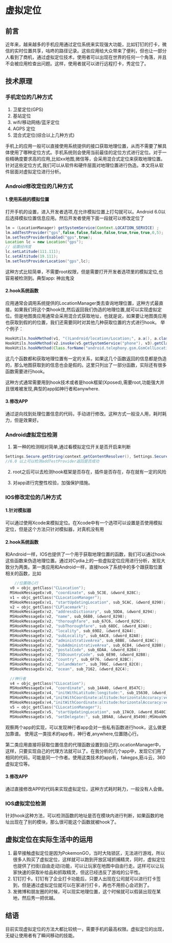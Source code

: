 # 虚拟定位
## 前言
近年来，越来越多的手机应用通过定位系统来实现强大功能，比如钉钉的打卡，微信的实时位置共享，咕咚的路径记录。这些应用给大众带来了便利，但也让一部分人看到了商机，通过虚拟定位技术，使用者可以出现在世界的任何一个角落，并且不会被应用检查出问题。这样，使用者就可以进行远程打卡，秀定位了。

## 技术原理
### 手机定位的几种方式

1. 卫星定位(GPS)
2. 基站定位
3. wifi/移动网络/蓝牙定位
4. AGPS 定位
5. 混合式定位(综合以上几种方式)

手机上的应用一般可以直接使用系统提供的接口获取地理位置，从而不需要了解具体使用了哪种定位方式。手机系统则会使用当前最佳的定位方式进行定位。对于一些精确度要求高的应用,比如xx地图,微信等，会采用混合式定位来获取地理位置。针对这些定位方式,我们可以从软件和硬件层面对地理位置进行伪造。本文将从软件层面对虚拟定位进行分析。

### Android修改定位的几种方式
#### 1.使用系统的模拟位置
打开手机的设置，进入开发者选项,在允许模拟位置上打勾就可以。Android 6.0以后选择模拟位置信息应用。然后开发者使用下面一段就可以修改定位了
```java
lm = (LocationManager) getSystemService(Context.LOCATION_SERVICE) ;
lm.addTestProvider("gps",false,false,false,false,true,true,true,0,5);
lm.setTestProviderEnabled("gps",true);
Location lc = new Location("gps");
// 设置经纬度
lc.setLatitude(111.111);
lc.setAltitude(19.111);
lm.setTestProviderLocation("gps",lc);
```

这种方式比较简单，不需要root权限，但是需要打开开发者选项里的模拟定位,也容易被检测到。典型app: 神出鬼没

#### 2.hook系统函数
应用通常会调用系统提供的LocationManager类去查询地理位置，这种方式最直接。如果我们将这个类hook住,然后返回我们伪造的地理位置,就可以实现虚拟定位。但是地图类应用通常会采用混合式获取地址，也就是说，如果要让地图类应用也获取到假的的位置，我们还需要同时对其他几种获取位置的方式进行hook。
举个例子：
```java
HookUtils.hookMethod(v1, "()Landroid/location/Location;", a.a(), a.class);
HookUtils.hookMethod(v2.invoke(v5.getSystemService("phone"), v3).getClass().getDeclaredMethod("getCellLocation", v3), "()Landroid/os/Bundle;", a.a(), a.class);
HookUtils.hookMethod(Class.forName("android.telephony.gsm.GsmCellLocation").getDeclaredMethod("getLac", v3), "()I", a.a(), a.class);	

```
这几个函数都和获取地理位置有一定的关系，如果这几个函数返回的信息都是伪造的，那么地图获取到的信息也会是假的。这里只列出了一部分函数，实际还有很多函数需要进行hook。

这种方式通常需要用到hook技术或者是hook框架(Xposed),需要root,功能强大并且很难被发现,典型的app如神行者和anywhere.

#### 3.修改APP

通过逆向找到处理位置信息的代码，手动进行修改。这种方式一般没人用，耗时耗力，但是效果好。

### Android虚拟定位检测

1. 第一种的检测相对简单,通过看模拟定位开关是否开启来判断
```java
Settings.Secure.getString(context.getContentResolver(), Settings.Secure.ALLOW_MOCK_LOCATION).equals("0")
//6.0 以上可以检测addTestProvider返回是否成功

```
2. root之后可以去检测hook框架是否存在，插件是否存在，存在就有一定的风险

3. 对app进行完整性校验，加强保护措施。

### IOS修改定位的几种方式
#### 1.针对模拟器
可以通过使用Xcode来模拟定位。在Xcode中有一个选项可以设置是否使用模拟定位，但是这个方法只针对模拟器，对真机没有用
#### 2.hook系统函数
和Android一样，IOS也提供了一个用于获取地理位置的函数，我们可以通过hook这些函数来伪造地理位置。通过对Cydia上的一些虚拟定位应用进行分析，发现大致分为两类。第一类应用和Android一样，直接hook了系统中的多个跟获取位置相关的函数，比如
```c
    //位置随心行
  v0 = objc_getClass("CLLocation");
  MSHookMessageEx(v0, "coordinate", sub_5C3E, &dword_828C);
  v1 = objc_getClass("CLLocationManager");
  MSHookMessageEx(v1, "startUpdatingLocation", sub_5CAC, &dword_8290);
  v2 = objc_getClass("CLPlacemark");
  MSHookMessageEx(v2, "addressDictionary", sub_5DDA, &dword_8294);
  MSHookMessageEx(v2, "name", sub_66B0, &dword_8298);
  MSHookMessageEx(v2, "thoroughfare", sub_67C6, &dword_829C);
  MSHookMessageEx(v2, "subThoroughfare", sub_68DC, &dword_82A0);
  MSHookMessageEx(v2, "locality", sub_69D2, &dword_82A4);
  MSHookMessageEx(v2, "subLocality", sub_6AC8, &dword_82A8);
  MSHookMessageEx(v2, "administrativeArea", sub_6BBE, &dword_82AC);
  MSHookMessageEx(v2, "subAdministrativeArea", sub_6CB4, &dword_82B0);
  MSHookMessageEx(v2, "postalCode", sub_6DAA, &dword_82B4);
  MSHookMessageEx(v2, "ISOcountryCode", sub_6E90, &dword_82B8);
  MSHookMessageEx(v2, "country", sub_6F76, &dword_82BC);
  MSHookMessageEx(v2, "inlandWater", sub_706C, &dword_82C0);
  MSHookMessageEx(v2, "ocean", sub_7162, &dword_82C4);
  
  //神行者
  v4 = objc_getClass("CLLocation");
  MSHookMessageEx(v4, "coordinate", sub_14A40, &dword_8547C);
  MSHookMessageEx(v4, "initWithLatitude:longitude:", sub_15630, &dword_85480);
  MSHookMessageEx(v4,"initWithCoordinate:altitude:horizontalAccuracy:verticalAccuracy:timestamp:",sub_16178,&dword_85484);
  MSHookMessageEx(v4,"initWithCoordinate:altitude:horizontalAccuracy:verticalAccuracy:course:speed:timestamp:",sub_16DF0,&dword_85488);
  v5 = objc_getClass("CLLocationManager");
  MSHookMessageEx(v5, "startUpdatingLocation", sub_17AC0, &dword_8548C);
  MSHookMessageEx(v5, "setDelegate:", sub_1B9A8, &dword_85490);MSHookMessageEx(v5, "stopUpdatingLocation", sub_1DB98, &dword_85494);

```
观察两个app的实现，可以发现神行者app会对一些私有函数进行hook，这么做更加靠谱。 使用这一类技术的app有，神行者,anywhere,位置随心行。

第二类应用直接将获取位置信息的代理函数设置到自己的LocationManager中，这样，只要实现自己的代理方法就可以了。在我分析的几个app中，发现它们用了相同的代码，可能是同一个作者。使用这类技术的app有，fakegps,筋斗云，360虚拟定位等。 


#### 3.修改APP
通过直接修改APP的代码来实现虚拟定位，这种方式耗时耗力，一般没有人会做。

### IOS虚拟定位检测
针对hook这种方法，可以检测函数的地址是否在模块内进行判断，如果函数的地址出现在了别的模块，那么很可能这个函数就被hook了。


## 虚拟定位在实际生活中的运用
1. 最早接触虚拟定位是因为PokemonGO，当时大陆锁区，无法进行游戏，所以很多人购买了虚拟定位，这样就可以跑到开放区域抓捕精灵，同时，虚拟定位也提供了扫街(自由走动)功能，可以让玩家在地图中自由行走。这样可以让玩家快速的获取补给品和抓取精灵，但这已经违反了游戏的公平性。 
2. 钉钉打卡。钉钉有了企业打卡功能后，只要人出现在公司就可以进行打卡签到，但是通过虚拟定位就可以在家进行打卡，再也不用担心会迟到了。
3. 发微博和朋友圈的时候，可以现实地理位置，这个时候就可以假装出现在某地，然后秀一把优越。


## 结语

目前实现虚拟定位的方法大都比较统一，需要手机的最高权限。虚拟定位的出现，无疑让使用者有了瞬间移动的技能。

